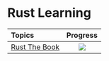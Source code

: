 # Rust Learning
|Topics|Progress|
|:-----|:------:|
|[Rust The Book](https://doc.rust-lang.org/stable/book/)|![](https://geps.dev/progress/14)|
